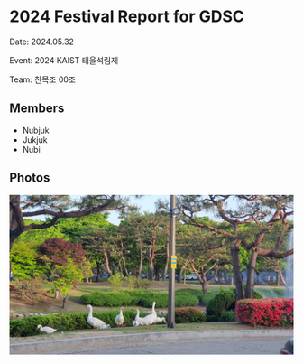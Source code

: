# 2024 Festival Report for GDSC

Date: 2024.05.32

Event: 2024 KAIST 태울석림제

Team: 친목조 00조


## Members

- Nubjuk
- Jukjuk
- Nubi

## Photos

![saw_ducklings](imgs/photo_1.jpeg)
